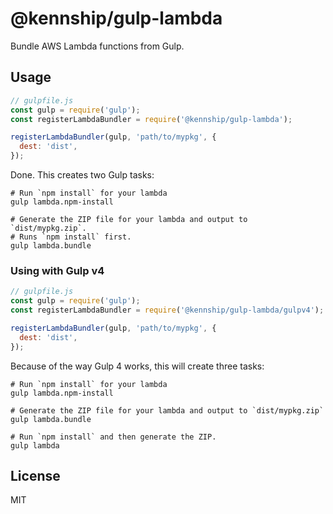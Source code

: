# @kennship/gulp-lambda

Bundle AWS Lambda functions from Gulp.

## Usage

```js
// gulpfile.js
const gulp = require('gulp');
const registerLambdaBundler = require('@kennship/gulp-lambda');

registerLambdaBundler(gulp, 'path/to/mypkg', {
  dest: 'dist',
});
```

Done. This creates two Gulp tasks:

```
# Run `npm install` for your lambda
gulp lambda.npm-install

# Generate the ZIP file for your lambda and output to `dist/mypkg.zip`.
# Runs `npm install` first.
gulp lambda.bundle
```

### Using with Gulp v4

```js
// gulpfile.js
const gulp = require('gulp');
const registerLambdaBundler = require('@kennship/gulp-lambda/gulpv4');

registerLambdaBundler(gulp, 'path/to/mypkg', {
  dest: 'dist',
});
```

Because of the way Gulp 4 works, this will create three tasks:

```
# Run `npm install` for your lambda
gulp lambda.npm-install

# Generate the ZIP file for your lambda and output to `dist/mypkg.zip`
gulp lambda.bundle

# Run `npm install` and then generate the ZIP.
gulp lambda
```

## License

MIT
